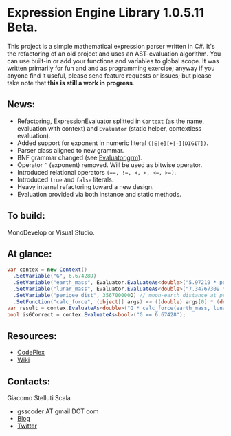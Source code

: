 Expression Engine Library 1.0.5.11 Beta.
===
This project is a simple mathematical expression parser written in C#. It's the refactoring of an old project and uses an AST-evaluation algorithm. You can use built-in or add your functions and variables to global scope. It was written primarily for fun and and as programming exercise; anyway if you anyone find it useful, please send feature requests or issues; but please take note that __this is still a work in progress__.

News:
---
  - Refactoring, ExpressionEvaluator splitted in ``Context`` (as the name, evaluation with context) and ``Evaluator`` (static helper, contextless evaluation).
  - Added support for exponent in numeric literal ``([E|e][+|-][DIGIT])``.
  - Parser class aligned to new grammar.
  - BNF grammar changed (see [Evaluator.grm](https://github.com/gsscoder/exprengine/blob/master/doc/Evaluator.grm)).
  - Operator ``^`` (exponent) removed. Will be used as bitwise operator.
  - Introduced relational operators ``(==, !=, <, >, <=, >=)``.
  - Introduced ``true`` and ``false`` literals.
  - Heavy internal refactoring toward a new design.
  - Evaluation provided via both instance and static methods.

To build:
---
MonoDevelop or Visual Studio.

At glance:
---
```csharp
var contex = new Context()
  .SetVariable("G", 6.67428D)
  .SetVariable("earth_mass", Evaluator.EvaluateAs<double>("5.97219 * pow(10,24)")) // 5.97219E+24 kg
  .SetVariable("lunar_mass", Evaluator.EvaluateAs<double>("7.34767309 * pow(10,22)")) // 7.34767309E+22 kg
  .SetVariable("perigee_dist", 356700000D) // moon-earth distance at perigee in m
  .SetFunction("calc_force", (object[] args) => ((double) args[0] * (double) args[1]) / Math.Pow((double) args[2], 2));
var result = contex.EvaluateAs<double>("G * calc_force(earth_mass, lunar_mass, perigee_dist)"); // 2.3018745174107073E+31
bool isGCorrect = contex.EvaluateAs<bool>("G == 6.67428");
```

Resources:
---
  - [CodePlex](http://exprengine.codeplex.com/)
  - [Wiki](https://github.com/gsscoder/exprengine/wiki)

Contacts:
---
Giacomo Stelluti Scala
  - gsscoder AT gmail DOT com
  - [Blog](http://gsscoder.blogspot.it)
  - [Twitter](http://twitter.com/gsscoder)
